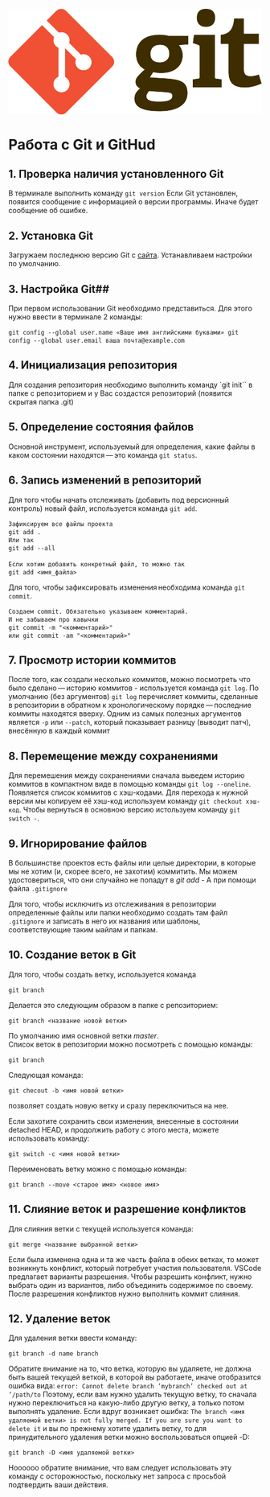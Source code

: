 ![LogoGit](Git-Logo-2Color.png)
# Работа с Git и GitHud #
## 1. Проверка наличия установленного Git ##
В терминале выполнить команду `git version`
Если Git установлен, появится сообщение с информацией о версии программы. Иначе будет сообщение об ошибке.
## 2. Установка Git ##
 Загружаем последнюю версию Git с [сайта](https://git-scm.com/download). Устанавливаем настройки по умолчанию.
## 3. Настройка Git##
При первом использовании Git необходимо представиться. Для
этого нужно ввести в терминале 2 команды:
```
git config --global user.name «Ваше имя английскими буквами» git
config --global user.email ваша почта@example.com
```
## 4. Инициализация репозитория ##
Для создания репозитория необходимо выполнить команду `git init`` в папке с репозиторием и у Вас создастся репозиторий (появится скрытая папка .git)
## 5. Определение состояния файлов ##
Основной инструмент, используемый для определения, какие файлы в каком состоянии находятся — это команда `git status`.
## 6. Запись изменений в репозиторий ##
Для того чтобы начать отслеживать (добавить под версионный контроль) новый файл, используется команда `git add`. 
```
Зафиксируем все файлы проекта 
git add .
Или так
git add --all

Если хотим добавить конкретный файл, то можно так
git add <имя_файла> 
```
Для того, чтобы зафиксировать изменения необходима команда `git commit`.
```
Cоздаем commit. Обязательно указываем комментарий.
И не забываем про кавычки
git commit -m "<комментарий>"
или git commit -am "<комментарий>"
```
## 7. Просмотр истории коммитов ##
После того, как создали несколько коммитов, можно посмотреть что было сделано — историю коммитов - используется команда `git log`. По умолчанию (без аргументов) `git log` перечисляет коммиты, сделанные в репозитории в обратном к хронологическому порядке — последние коммиты находятся вверху.
Одним из самых полезных аргументов является `-p` или `--patch`, который показывает разницу (выводит патч), внесённую в каждый коммит
## 8. Перемещение между сохранениями ##
Для перемешения между сохранениями сначала выведем историю коммитов в компактном виде в помощью команды `git log --oneline`. Появляется список коммитов с хэш-кодами. Для перехода к нужной версии мы копируем её хэш-код используем команду `git checkout хэш-код`.
Чтобы вернуться в основною версию истользуем команду `git switch -`.
## 9. Игнорирование файлов ##
В большинстве проектов есть файлы или целые директории, в которые мы не хотим (и, скорее всего, не захотим) коммитить. Мы можем удостовериться, что они случайно не попадут в *git add -* A при помощи файла `.gitignore`

Для того, чтобы исключить из отслеживания в репозитории определенные файлы или папки необходимо создать там файл `.gitignore` и записать в него их названия или шаблоны, соответствующие таким ыайлам и папкам.
## 10. Создание веток в Git ##
Для того, чтобы создать ветку, используется команда 
```
git branch
```
 Делается это следующим образом в папке с репозиторием: 
 ```
 git branch <название новой ветки>
 ```
По умолчанию имя основной ветки *master*.  
Список веток в репозитории можно посмотреть с помощью команды:
```
git branch
```
Следующая команда:
```
git checout -b <имя новой ветки>
```
позволяет создать новую ветку и сразу переключиться на нее.

Если захотите сохранить свои изменения, внесенные в состоянии detached HEAD, и продолжить работу с этого места, можете использовать команду:
```
git switch -c <имя новой ветки>
```
Переименовать ветку можно с помощью команды:
```
git branch --move <старое имя> <новое имя>
```
## 11. Слияние веток и разрешение конфликтов ##
 
Для слияния ветки с текущей используется команда:
```
git merge <название выбранной ветки>
```
Если была изменена одна и та же часть файла в обеих ветках, то может возникнуть конфликт, который потребует участия пользователя. VSCode предлагает варианты разрешения. Чтобы разрешить конфликт, нужно выбрать один из вариантов, либо объединить содержимое по своему.
После разрешения конфликтов нужно выполнить коммит слияния.
 ## 12. Удаление веток ##
 Для удаления ветки ввести команду:
```
git branch -d name branch
```
Обратите внимание на то, что ветка, которую вы удаляете, не должна быть вашей текущей веткой, в которой вы работаете, иначе отобразится ошибка вида:
`error: Cannot delete branch ’mybranch’ checked out at ’/path/to`
Поэтому, если вам нужно удалить текущую ветку, то сначала нужно переключиться на какую-либо другую ветку, а только потом выполнять удаление.
Если вдруг возникает ошибка: `The branch <имя удаляемой ветки> is not fully merged. If you are sure you want to delete it` и вы по прежнему хотите удалить ветку, то для принудительного удаления ветки можно воспользоваться опцией -D:
```
git branch -D <имя удаляемой ветки>
```
Ноооооо обратите внимание, что вам следует использовать эту команду с осторожностью, поскольку нет запроса с просьбой подтвердить ваши действия.
